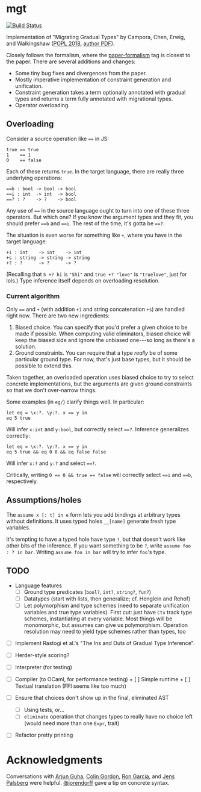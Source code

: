 # mgt
[![Build Status](https://travis-ci.com/mgree/mgt.svg?branch=main)](https://travis-ci.com/mgree/mgt)

Implementation of "Migrating Gradual Types" by Campora, Chen, Erwig, and Walkingshaw ([POPL 2018](https://dl.acm.org/doi/10.1145/3158103), [author PDF](http://web.engr.oregonstate.edu/~walkiner/papers/popl18-migrating-gradual-types.pdf)).

Closely follows the formalism, where the [paper-formalism](https://github.com/mgree/mgt/releases/tag/paper-formalism) tag is closest to the paper. There are several additions and changes:

  - Some tiny bug fixes and divergences from the paper.
  - Mostly imperative implementation of constraint generation and unification.
  - Constraint generation takes a term optionally annotated with gradual types and returns a term fully annotated with migrational types.
  - Operator overloading.

## Overloading

Consider a source operation like `==` in JS:

```
true == true
1    == 1
0    == false
```

Each of these returns `true`. In the target language, there are really three
underlying operations:

```
==b : bool -> bool -> bool
==i : int  -> int  -> bool
==? : ?    -> ?    -> bool
```

Any use of `==` in the source language ought to turn into one of these
three operators. But which one? If you know the argument types and they
fit, you should prefer `==b` and `==i`. The rest of the time, it's gotta
be `==?`.

The situation is even worse for something like `+`, where you have in
the target language:

```
+i : int    -> int    -> int
+s : string -> string -> string
+? : ?      -> ?      -> ?
```

(Recalling that `5 +? hi` is `"5hi"` and `true +? "love"` is `"truelove"`, just
for lols.) Type inference itself depends on overloading resolution.

### Current algorithm

Only `==` and `+` (with addition `+i` and string concatenation `+s`) are handled
right now. There are two new ingredients:

  1. Biased choice. You can specify that you'd prefer a given choice to be made
     if possible. When computing valid eliminators, biased choice will keep the
     biased side and ignore the unbiased one---so long as there's a solution.
  2. Ground constraints. You can require that a type _really_ be of some
     particular ground type. For now, that's just base types, but it should be
     possible to extend this.

Taken together, an overloaded operation uses biased choice to try to select
concrete implementations, but the arguments are given ground constraints so that
we don't over-narrow things.

Some examples (in `eg/`) clarify things well. In particular:

```
let eq = \x:?. \y:?. x == y in 
eq 5 true
```

Will infer `x:int` and `y:bool`, but correctly select `==?`. Inference
generalizes correctly:

```
let eq = \x:?. \y:?. x == y in 
eq 5 true && eq 0 0 && eq false false
```

Will infer `x:?` and `y:?` and select `==?`.

Critically, writing `0 == 0 && true == false` will correctly select `==i` and
`==b`, respectively.

## Assumptions/holes

The `assume x [: t] in e` form lets you add bindings at arbitrary types without
definitions. It uses typed holes `__[name]` generate fresh type variables.

It's tempting to have a typed hole have type `?`, but that doesn't work like
other bits of the inference. If you want something to be `?`, write `assume foo
: ? in bar`. Writing `assume foo in bar` will try to infer `foo`'s type.

## TODO

- Language features
  + [ ] Ground type predicates (`bool?`, `int?`, `string?`, `fun?`)
  + [ ] Datatypes (start with lists, then generalize; cf. Henglein and Rehof)
  + [ ] Let polymorphism and type schemes (need to separate unification
        variables and true type variables). First cut: just have `Ctx` track
        type schemes, instantiating at every variable. Most things will be
        monomorphic, but assumes can give us polymorphism. Operation resolution
        may need to yield type schemes rather than types, too

- [ ] Implement Rastogi et al.'s "The Ins and Outs of Gradual Type Inference".

- [ ] Herder-style scoring?

- [ ] Interpreter (for testing)

- [ ] Compiler (to OCaml, for performance testing)
      + [ ] Simple runtime
      + [ ] Textual translation (FFI seems like too much)

- [ ] Ensure that choices don't show up in the final, eliminated AST
     + [ ] Using tests, or...
     + [ ] `eliminate` operation that changes types to really have no choice
           left (would need more than one `Expr`, trait)

- [ ] Refactor pretty printing

# Acknowledgments

Conversations with [Arjun Guha](https://twitter.com/arjunguha), [Colin
Gordon](https://twitter.com/csgordon/), [Ron
Garcia](https://twitter.com/rg9119), and [Jens
Palsberg](http://web.cs.ucla.edu/~palsberg/) were helpful.
[@jorendorff](https://twitter.com/jorendorff) gave a tip on concrete syntax.
  
